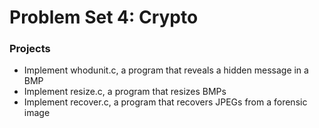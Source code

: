 # Problem Set 4: Crypto

### Projects

* Implement whodunit.c, a program that reveals a hidden message in a BMP
* Implement resize.c, a program that resizes BMPs
* Implement recover.c, a program that recovers JPEGs from a forensic image
